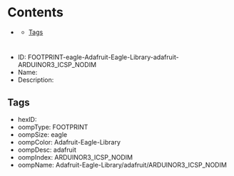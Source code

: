 



Contents
========

* [](#)
	* [Tags](#tags)

# 

- ID: FOOTPRINT-eagle-Adafruit-Eagle-Library-adafruit-ARDUINOR3_ICSP_NODIM
- Name: 
- Description: 

## Tags

- hexID: 
- oompType: FOOTPRINT
- oompSize: eagle
- oompColor: Adafruit-Eagle-Library
- oompDesc: adafruit
- oompIndex: ARDUINOR3_ICSP_NODIM
- oompName: Adafruit-Eagle-Library/adafruit/ARDUINOR3_ICSP_NODIM
